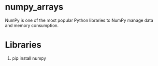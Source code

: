 # numpy_arrays

NumPy is one of the most popular Python libraries to NumPy manage data and memory consumption.

# Libraries

1. pip install numpy



